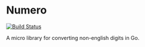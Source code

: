 # Numero

[![Build Status](https://travis-ci.org/faridgh1991/Numero.svg?branch=master)](https://travis-ci.org/faridgh1991/Numero)

A micro library for converting non-english digits in Go.
